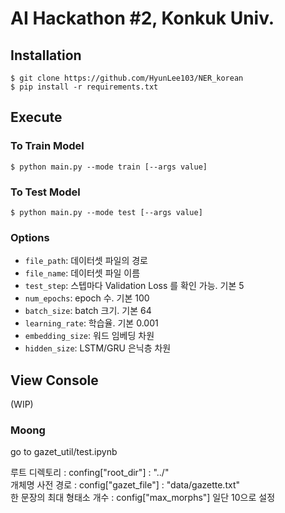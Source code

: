# AI Hackathon #2, Konkuk Univ.

## Installation

```shell script
$ git clone https://github.com/HyunLee103/NER_korean
$ pip install -r requirements.txt
```

## Execute

### To Train Model
```shell script
$ python main.py --mode train [--args value]
```

### To Test Model
```shell script
$ python main.py --mode test [--args value]
```

### Options

- `file_path`: 데이터셋 파일의 경로
- `file_name`: 데이터셋 파일 이름
- `test_step`: 스텝마다 Validation Loss 를 확인 가능. 기본 5
- `num_epochs`: epoch 수. 기본 100
- `batch_size`: batch 크기. 기본 64
- `learning_rate`: 학습율. 기본 0.001
- `embedding_size`: 워드 임베딩 차원
- `hidden_size`: LSTM/GRU 은닉층 차원

## View Console
(WIP)



### Moong

go to gazet_util/test.ipynb

루트 디렉토리 : confing["root_dir"] : "../"  
개체명 사전 경로 : config["gazet_file"] : "data/gazette.txt"  
한 문장의 최대 형태소 개수 : config["max_morphs"] 일단 10으로 설정  
